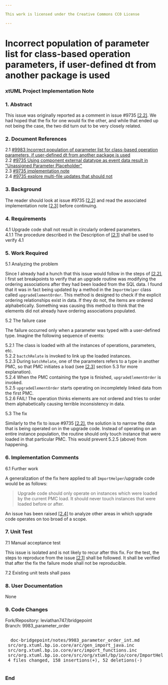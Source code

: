```yaml
---

This work is licensed under the Creative Commons CC0 License

---
```


# Incorrect population of parameter list for class-based operation parameters, if user-defined dt from another package is used
### xtUML Project Implementation Note

### 1. Abstract

This issue was originally reported as a comment in issue #9735 [[2.2]](#2.2).
We had hoped that the fix for one would fix the other, and while that ended up
not being the case, the two did turn out to be very closely related.

### 2. Document References

<a id="2.1"></a>2.1 [#9983 Incorrect population of parameter list for class-based operation parameters, if user-defined dt from another package is used](https://support.onefact.net/issues/9983)  
<a id="2.2"></a>2.2 [#9735 Using component external datatype as event data result in "Unassigned Parameter Placeholder"](https://support.onefact.net/issues/9735)  
<a id="2.3"></a>2.3 [#9735 implementation note](9735_unassigned_parameter_placeholder/9735_unassigned_parameter_placeholder_int.md)  
<a id="2.4"></a>2.4 [#9735 explore multi-file updates that should not](https://support.onefact.net/issues/10008)  


### 3. Background

The reader should look at issue #9735 [[2.2]](#2.2) and read the associated
implementation note [[2.3]](#2.3) before continuing.

### 4. Requirements

4.1 Upgrade code shall not result in circularly ordered parameters.  
4.1.1 The procedure described in the Description of [[2.1]](#2.1) shall be used
to verify 4.1  

### 5. Work Required

5.1 Analyzing the problem

Since I already had a hunch that this issue would follow in the steps of
[[2.2]](#2.2), I first set breakpoints to verify that an upgrade routine was
modifying the ordering associations after they had been loaded from the SQL
data. I found that it was in fact being updated by a method in the
`ImportHelper` class called `upgradeElementOrder`. This method is designed to
check if the explicit ordering relationships exist in data. If they do not, the
items are ordered alphabetically. Something was causing this method to think
that the elements did not already have ordering associations populated.

5.2 The failure case

The failure occurred only when a parameter was typed with a user-defined type.
Imagine the following sequence of events:

5.2.1 The class is loaded with all the instances of operations, parameters, etc.  
5.2.2 `bactchRelate` is invoked to link up the loaded instances.  
5.2.3 During `batchRelate`, one of the parameters refers to a type in another
PMC, so that PMC initiates a load (see [[2.3]](#2.3) section 5.3 for more
explanation).  
5.2.4 When the PMC containing the type is finished, `upgradeElementOrder` is
invoked.  
5.2.5 `upgradeElementOrder` starts operating on incompletely linked data from
the first PMC.  
5.2.6 FAIL! The operation thinks elements are not ordered and tries to order
them alphabetically causing terrible inconsistency in data.  

5.3 The fix

Similarly to the fix to issue #9735 [[2.2]](#2.2), the solution is to narrow the
data that is being operated on in the upgrade code. Instead of operating on an
entire instance population, the routine should only touch instance that were
loaded in that particular PMC. This would prevent 5.2.5 (above) from happening.

### 6. Implementation Comments

6.1 Further work

A generalization of the fix here applied to all `ImportHelper`/upgrade code
would be as follows:

> Upgrade code should only operate on instances which were loaded by the current
> PMC load. It should never touch instances that were loaded before or after.

An issue has been raised [[2.4]](#2.4) to analyze other areas in which upgrade
code operates on too broad of a scope.

### 7. Unit Test

7.1 Manual acceptance test

This issue is isolated and is not likely to recur after this fix. For the test,
the steps to reproduce from the issue [[2.1]](#2.1) shall be followed. It shall
be verified that after the fix the failure mode shall not be reproducible.

7.2 Existing unit tests shall pass

### 8. User Documentation

None

### 9. Code Changes

Fork/Repository: leviathan747/bridgepoint  
Branch: 9983_parameter_order  

<pre>

  doc-bridgepoint/notes/9983_parameter_order_int.md                   | 112 ++++++++++++++++++++++++++++++++++++++++++++++++++++++++++++++++++++++++++++++++++++++++++++++++++++++++++++++++
 src/org.xtuml.bp.io.core/arc/gen_import_java.inc                    |   2 +-
 src/org.xtuml.bp.io.core/arc/import_functions.inc                   |   2 +-
 src/org.xtuml.bp.io.core/src/org/xtuml/bp/io/core/ImportHelper.java |  94 ++++++++++++++++++++++++++++++++++++++++++++--------------------------------------------------
 4 files changed, 158 insertions(+), 52 deletions(-)

</pre>

### End


